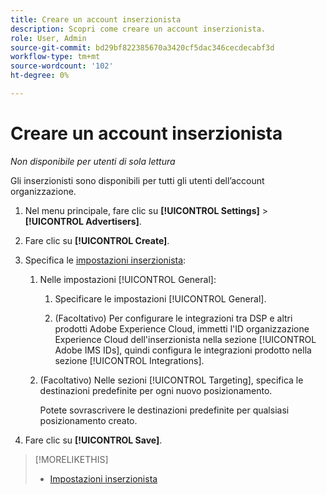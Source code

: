 ```yaml
---
title: Creare un account inserzionista
description: Scopri come creare un account inserzionista.
role: User, Admin
source-git-commit: bd29bf822385670a3420cf5dac346cecdecabf3d
workflow-type: tm+mt
source-wordcount: '102'
ht-degree: 0%

---
```


# Creare un account inserzionista

*Non disponibile per utenti di sola lettura*

<!-- Not published -->

Gli inserzionisti sono disponibili per tutti gli utenti dell’account organizzazione.

1. Nel menu principale, fare clic su **[!UICONTROL Settings]** > **[!UICONTROL Advertisers]**.

1. Fare clic su **[!UICONTROL Create]**.

1. Specifica le [impostazioni inserzionista](advertiser-settings.md):

   1. Nelle impostazioni [!UICONTROL General]:

      1. Specificare le impostazioni [!UICONTROL General].

      1. (Facoltativo) Per configurare le integrazioni tra DSP e altri prodotti Adobe Experience Cloud, immetti l&#39;ID organizzazione Experience Cloud dell&#39;inserzionista nella sezione [!UICONTROL Adobe IMS IDs], quindi configura le integrazioni prodotto nella sezione [!UICONTROL Integrations].

   1. (Facoltativo) Nelle sezioni [!UICONTROL Targeting], specifica le destinazioni predefinite per ogni nuovo posizionamento.

      Potete sovrascrivere le destinazioni predefinite per qualsiasi posizionamento creato.

1. Fare clic su **[!UICONTROL Save]**.

>[!MORELIKETHIS]
>
>* [Impostazioni inserzionista](/help/dsp/admin/advertiser-settings.md)
